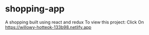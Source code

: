 # shopping-app
A shopping built using react and redux
To view this project:
Click On https://willowy-hotteok-133b98.netlify.app
